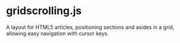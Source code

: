 gridscrolling.js
================

A layout for HTML5 articles, positioning sections and asides in a grid, allowing easy navigation with cursor keys.
